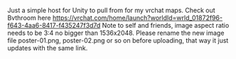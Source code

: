 Just a simple host for Unity to pull from for my vrchat maps.
Check out Bvthroom here https://vrchat.com/home/launch?worldId=wrld_01872f96-f643-4aa6-8417-f435247f3d7d
Note to self and friends, image aspect ratio needs to be 3:4 no bigger than 1536x2048.
Please rename the new image file poster-01.png, poster-02.png or so on before uploading, that way it just updates with the same link.
